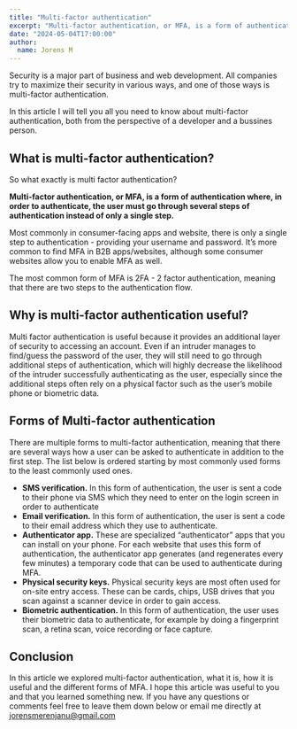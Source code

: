 ```yaml
---
title: "Multi-factor authentication"
excerpt: "Multi-factor authentication, or MFA, is a form of authentication where, in order to authenticate, the user must go through several steps of authentication instead of only a single step."
date: "2024-05-04T17:00:00"
author:
  name: Jorens M
---
```

Security is a major part of business and web development. All companies try to maximize their security in various ways, and one of those ways is multi-factor authentication.

In this article I will tell you all you need to know about multi-factor authentication, both from the perspective of a developer and a bussines person.

## What is multi-factor authentication?
So what exactly is multi factor authentication?

**Multi-factor authentication, or MFA, is a form of authentication where, in order to authenticate, the user must go through several steps of authentication instead of only a single step.**

Most commonly in consumer-facing apps and website, there is only a single step to authentication - providing your username and password. It’s more common to find MFA in B2B apps/websites, although some consumer websites allow you to enable MFA as well.

The most common form of MFA is 2FA - 2 factor authentication, meaning that there are two steps to the authentication flow.

## Why is multi-factor authentication useful?

Multi factor authentication is useful because it provides an additional layer of security to accessing an account. Even if an intruder manages to find/guess the password of the user, they will still need to go through additional steps of authentication, which will highly decrease the likelihood of the intruder successfully authenticating as the user, especially since the additional steps often rely on a physical factor such as the user’s mobile phone or biometric data.

## Forms of Multi-factor authentication

There are multiple forms to multi-factor authentication, meaning that there are several ways how a user can be asked to authenticate in addition to the first step. The list below is ordered starting by most commonly used forms to the least commonly used ones.

 * **SMS verification.** In this form of authentication, the user is sent a code to their phone via SMS which they need to enter on the login screen in order to authenticate
 * **Email verification.** In this form of authentication, the user is sent a code to their email address which they use to authenticate.
 * **Authenticator app.** These are specialized “authenticator” apps that you can install on your phone. For each website that uses this form of authentication, the authenticator app generates (and regenerates every few minutes) a temporary code that can be used to authenticate during MFA.
 * **Physical security keys.** Physical security keys are most often used for on-site entry access. These can be cards, chips, USB drives that you scan against a scanner device in order to gain access.
 * **Biometric authentication.** In this form of authentication, the user uses their biometric data to authenticate, for example by doing a fingerprint scan, a retina scan, voice recording or face capture.

## Conclusion

In this article we explored multi-factor authentication, what it is, how it is useful and the different forms of MFA. I hope this article was useful to you and that you learned something new. If you have any questions or comments feel free to leave them down below or email me directly at jorensmerenjanu@gmail.com
